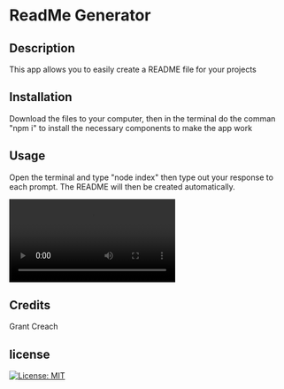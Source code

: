 # ReadMe Generator

## Description

This app allows you to easily create a README file for your projects

## Installation

Download the files to your computer, then in the terminal do the comman "npm i" to install the necessary components to make the app work

## Usage

Open the terminal and type "node index" then type out your response to each prompt. The README will then be created automatically.

![Generator video](./assets/demo.webm)

## Credits

Grant Creach

## license 
    
  [![License: MIT](https://img.shields.io/badge/License-MIT-yellow.svg)](https://opensource.org/licenses/MIT)
